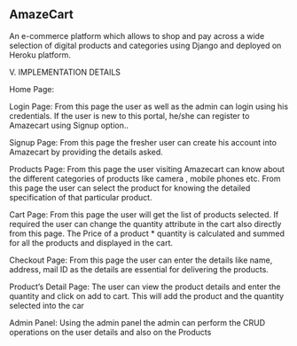 ## AmazeCart
An e-commerce platform which allows to shop and pay across a wide selection of digital products and categories using Django and deployed on Heroku platform.


V.	IMPLEMENTATION DETAILS

Home Page:

 



Login Page: From this page the user as well as the admin can login using his credentials. If the user is new to this portal, he/she can register to Amazecart using Signup option..

 



Signup Page: From this page the fresher user can create his account into Amazecart by providing the details asked. 
 

Products Page: From this page the user visiting Amazecart can know about the different categories of products like camera , mobile phones etc. From this page the user can select the product for knowing the detailed specification of that particular product.
 
Cart Page: From this page the user will get the list of products selected. If required the user can change the quantity attribute in the cart also directly from this page. The Price of a product * quantity is calculated and summed for all the products and displayed in the cart.
 


Checkout Page: From this page the user can enter the details like name, address, mail ID as the details are essential for delivering the products.
 
Product’s Detail Page: The user can view the product details and enter the quantity and click on add to cart. This will add the product and the quantity selected into the car
 

Admin Panel: Using the admin panel the admin can perform the CRUD operations on the user details and also on the Products

 

